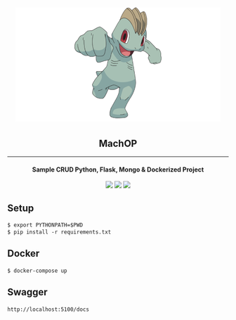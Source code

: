 <h1 align="center">
  <a href="https://github.com/lakindu95/MachOP"><img src="./app/assets/readme-logo.png"></a>
</h1>
<h2 align="center">
MachOP
</h2>
<hr>

<h4 align="center">
Sample CRUD Python, Flask, Mongo &amp; Dockerized Project
</h4>
<p align="center">
 <a href="https://github.com/lakindu95/MachOP"><img src="https://img.shields.io/badge/Mach-OP-blue.svg"></a>
 <a href="https://opensource.org/licenses/Apache-2.0"><img src="https://img.shields.io/github/license/lakindu95/MachOP.svg"></a>
 <a href="https://github.com/lakindu95/MachOP/issues"><img src="https://img.shields.io/github/issues/lakindu95/MachOP.svg"></a>
</p>

## Setup

```
$ export PYTHONPATH=$PWD
$ pip install -r requirements.txt

```

## Docker
```
$ docker-compose up
```

## Swagger

```
http://localhost:5100/docs
```
